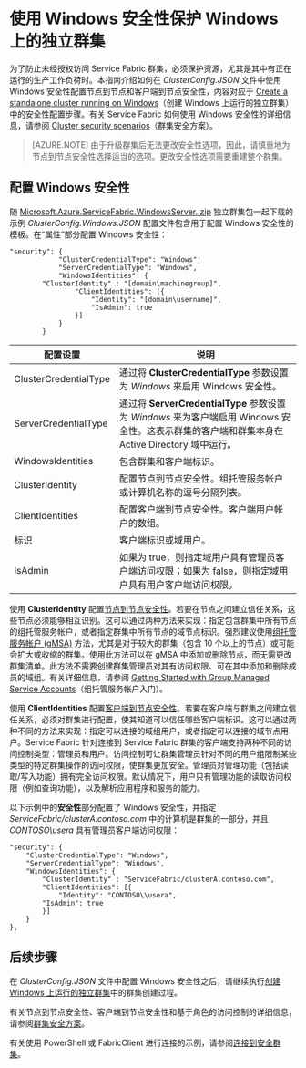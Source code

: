 <properties
   pageTitle="使用 Windows 安全性保护 Windows 上运行的群集 | Azure"
   description="了解如何使用 Windows 安全性在 Windows 上运行的独立群集中配置节点到节点安全性和客户端到节点安全性。"
   services="service-fabric"
   documentationCenter=".net"
   authors="rwike77"
   manager="timlt"
   editor=""/>  


<tags
   ms.service="service-fabric"
   ms.devlang="dotnet"
   ms.topic="article"
   ms.tgt_pltfrm="NA"
   ms.workload="NA"
   ms.date="08/25/2016"
   wacn.date="10/24/2016"
   ms.author="ryanwi"/>  



# 使用 Windows 安全性保护 Windows 上的独立群集

为了防止未经授权访问 Service Fabric 群集，必须保护资源，尤其是其中有正在运行的生产工作负荷时。本指南介绍如何在 *ClusterConfig.JSON* 文件中使用 Windows 安全性配置节点到节点和客户端到节点安全性，内容对应于 [Create a standalone cluster running on Windows](/documentation/articles/service-fabric-cluster-creation-for-windows-server/)（创建 Windows 上运行的独立群集）中的安全性配置步骤。有关 Service Fabric 如何使用 Windows 安全性的详细信息，请参阅 [Cluster security scenarios](/documentation/articles/service-fabric-cluster-security/)（群集安全方案）。

>[AZURE.NOTE]
由于升级群集后无法更改安全性选项，因此，请慎重地为节点到节点安全性选择适当的选项。更改安全性选项需要重建整个群集。

## 配置 Windows 安全性
随 [Microsoft.Azure.ServiceFabric.WindowsServer.<version>.zip](http://go.microsoft.com/fwlink/?LinkId=730690) 独立群集包一起下载的示例 *ClusterConfig.Windows.JSON* 配置文件包含用于配置 Windows 安全性的模板。在“属性”部分配置 Windows 安全性：


	"security": {
	            "ClusterCredentialType": "Windows",
	            "ServerCredentialType": "Windows",
	            "WindowsIdentities": {
			"ClusterIdentity" : "[domain\machinegroup]",
	                "ClientIdentities": [{
	                    "Identity": "[domain\username]",
	                    "IsAdmin": true
	                }]
	            }
	        }


|**配置设置**|**说明**|
|-----------------------|--------------------------|
|ClusterCredentialType|通过将 **ClusterCredentialType** 参数设置为 *Windows* 来启用 Windows 安全性。|
|ServerCredentialType|通过将 **ServerCredentialType** 参数设置为 *Windows* 来为客户端启用 Windows 安全性。这表示群集的客户端和群集本身在 Active Directory 域中运行。|
|WindowsIdentities|包含群集和客户端标识。|
|ClusterIdentity|配置节点到节点安全性。组托管服务帐户或计算机名称的逗号分隔列表。|
|ClientIdentities|配置客户端到节点安全性。客户端用户帐户的数组。|
|标识|客户端标识或域用户。|
|IsAdmin|如果为 true，则指定域用户具有管理员客户端访问权限；如果为 false，则指定域用户具有用户客户端访问权限。|

使用 **ClusterIdentity** 配置[节点到节点安全性](/documentation/articles/service-fabric-cluster-security/#node-to-node-security)。若要在节点之间建立信任关系，这些节点必须能够相互识别。这可以通过两种方法来实现：指定包含群集中所有节点的组托管服务帐户，或者指定群集中所有节点的域节点标识。强烈建议使用[组托管服务帐户 (gMSA)](https://technet.microsoft.com/zh-cn/library/hh831782.aspx) 方法，尤其是对于较大的群集（包含 10 个以上的节点）或可能会扩大或收缩的群集。使用此方法可以在 gMSA 中添加或删除节点，而无需更改群集清单。此方法不需要创建群集管理员对其有访问权限、可在其中添加和删除成员的域组。有关详细信息，请参阅 [Getting Started with Group Managed Service Accounts](http://technet.microsoft.com/zh-cn/library/jj128431.aspx)（组托管服务帐户入门）。

使用 **ClientIdentities** 配置[客户端到节点安全性](/documentation/articles/service-fabric-cluster-security/#client-to-node-security)。若要在客户端与群集之间建立信任关系，必须对群集进行配置，使其知道可以信任哪些客户端标识。这可以通过两种不同的方法来实现：指定可以连接的域组用户，或者指定可以连接的域节点用户。Service Fabric 针对连接到 Service Fabric 群集的客户端支持两种不同的访问控制类型：管理员和用户。访问控制可让群集管理员针对不同的用户组限制某些类型的特定群集操作的访问权限，使群集更加安全。管理员对管理功能（包括读取/写入功能）拥有完全访问权限。默认情况下，用户只有管理功能的读取访问权限（例如查询功能），以及解析应用程序和服务的能力。

以下示例中的**安全性**部分配置了 Windows 安全性，并指定 *ServiceFabric/clusterA.contoso.com* 中的计算机是群集的一部分，并且 *CONTOSO\\usera* 具有管理员客户端访问权限：


	"security": {
	    "ClusterCredentialType": "Windows",
	    "ServerCredentialType": "Windows",
	    "WindowsIdentities": {
			"ClusterIdentity" : "ServiceFabric/clusterA.contoso.com",
	        "ClientIdentities": [{
	            "Identity": "CONTOSO\\usera",
	        "IsAdmin": true
	        }]
	    }
	},


## 后续步骤

在 *ClusterConfig.JSON* 文件中配置 Windows 安全性之后，请继续执行[创建 Windows 上运行的独立群集](/documentation/articles/service-fabric-cluster-creation-for-windows-server/)中的群集创建过程。

有关节点到节点安全性、客户端到节点安全性和基于角色的访问控制的详细信息，请参阅[群集安全方案](/documentation/articles/service-fabric-cluster-security/)。

有关使用 PowerShell 或 FabricClient 进行连接的示例，请参阅[连接到安全群集](/documentation/articles/service-fabric-connect-to-secure-cluster/)。

<!---HONumber=Mooncake_1017_2016-->